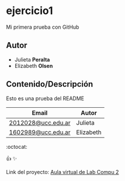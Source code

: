 # ejercicio1
Mi primera prueba con GitHub

## Autor
* Julieta **Peralta**
* Elizabeth **Olsen**

## Contenido/Descripción
Esto es una prueba del README

| Email | Autor |
|-------|-------|
|2012028@ucc.edu.ar|Julieta|
|1602989@ucc.edu.ar|Elizabeth|

:octocat:

:+1:
:sparkles:

Link del proyecto: [Aula virtual de Lab Compu 2](https://campusvirtual.ucc.edu.ar/course/view.php?id=4429)